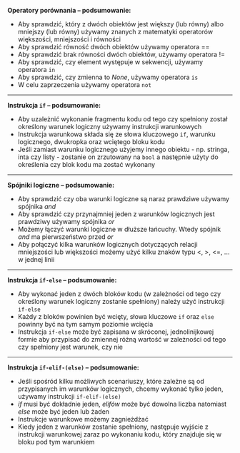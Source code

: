 **Operatory porównania – podsumowanie:**

- Aby sprawdzić, który z dwóch obiektów jest większy (lub równy) albo mniejszy (lub równy) używamy znanych z matematyki operatorów większości, mniejszości i równości
- Aby sprawdzić równość dwóch obiektów używamy operatora ==
- Aby sprawdzić brak równości dwóch obiektów, używamy operatora !=
- Aby sprawdzić, czy element występuje w sekwencji, używamy operatora `in`
- Aby sprawdzić, czy zmienna to *None*, używamy operatora `is`
- W celu zaprzeczenia używamy operatora `not`

---

**Instrukcja `if` – podsumowanie:**

- Aby uzależnić wykonanie fragmentu kodu od tego czy spełniony został określony warunek logiczny używamy instrukcji warunkowych
- Instrukcja warunkowa składa się ze słowa kluczowego `if`, warunku logicznego, dwukropka oraz wciętego bloku kodu
- Jeśli zamiast warunku logicznego użyjemy innego obiektu - np. stringa, inta czy listy - zostanie on zrzutowany na `bool` a następnie użyty do określenia czy blok kodu ma zostać wykonany

---

**Spójniki logiczne – podsumowanie:**

- Aby sprawdzić czy oba warunki logiczne są naraz prawdziwe używamy spójnika *and*
- Aby sprawdzić czy przynajmniej jeden z warunków logicznych jest prawdziwy używamy spójnika *or*
- Możemy łączyć warunki logiczne w dłuższe łańcuchy. Wtedy spójnik *and* ma pierwszeństwo przed *or*
- Aby połączyć kilka warunków logicznych dotyczących relacji mniejszości lub większości możemy użyć kilku znaków typu <, >, <=, ... w jednej linii

---

**Instrukcja `if-else` – podsumowanie:**

- Aby wykonać jeden z dwóch bloków kodu (w zależności od tego czy określony warunek logiczny zostanie spełniony) należy użyć instrukcji `if-else`
- Każdy z bloków powinien być wcięty, słowa kluczowe `if` oraz `else` powinny być na tym samym poziomie wcięcia
- Instrukcja `if-else` może być zapisana w skróconej, jednolinijkowej formie aby przypisać do zmiennej różną wartość w zależności od tego czy spełniony jest warunek, czy nie

---

**Instrukcja `if-elif-(else)` – podsumowanie:**

- Jeśli spośród kilku możliwych scenariuszy, które zależne są od przypisanych im warunków logicznych, chcemy wykonać tylko jeden, używamy instrukcji `if-elif-(else)`
- *if* musi być dokładnie jeden, *elifów* może być dowolna liczba natomiast *else* może być jeden lub żaden
- Instrukcje warunkowe możemy zagnieżdżać
- Kiedy jeden z warunków zostanie spełniony, następuje wyjście z instrukcji warunkowej zaraz po wykonaniu kodu, który znajduje się w bloku pod tym warunkiem